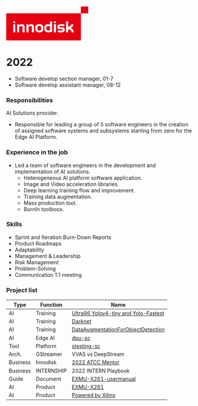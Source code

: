 ![logo](./../img/innodisk_logo.png)  

# 2022
- Software develop section manager, 01-7    
- Software develop assistant manager, 08-12    


### Responsibilities
AI Solutions provider.
- Responsible for leading a group of 5 software engineers in the creation of assigned software systems and subsystems starting from zero for the Edge AI Platform.

### Experience in the job
- Led a team of software engineers in the development and implementation of AI solutions.
	- Heterogeneous AI platform software application.
	- Image and Video acceleration libraries.
	- Deep learning training flow and improvement.
	- Training data augmentation. 
	- Mass production tool.
	- BurnIn toolboox.

### Skills
- Sprint and Iteration Burn-Down Reports
- Product Roadmaps
- Adaptability
- Management & Leadership
- Risk Management
- Problem-Solving
- Communication 1:1 meeting


### Project list
Type | Function | Name 
--- | --- | --- | 
AI | Training | [Ultra96 Yolov4-tiny and Yolo-Fastest](https://github.com/aiotads/Ultra96-Yolov4-tiny-and-Yolo-Fastest)
AI | Training | [Darknet](https://github.com/aiotads/darknet)
AI | Training | [DataAugmentationForObjectDetection](https://github.com/aiotads/DataAugmentationForObjectDetection)
AI | Edge AI | [dpu-sc](https://github.com/InnoIPA/dpu-sc)
Tool | Platform | [stesting-sc](https://github.com/InnoIPA/stesting-sc)
Arch. | GStreamer | VVAS vs DeepStream
Business | Innodisk  | [2022 ATCC Mentor](https://www.atcc.co/)
Business | INTERNSHIP  | 2022 INTERN Playbook
Guide | Document | [EXMU-X261-usermanual](https://github.com/InnoIPA/EXMU-X261-usermanual)
AI | Product | [EXMU-X261](https://www.innodisk.com/en/products/embedded-peripheral/fpga/exmu-x261)
AI | Product | [Powered by Xilinx](https://www.xilinx.com/video/corporate/innodisk-machine-vision-solution-kit-powered-by-amd-kria-som.html)

